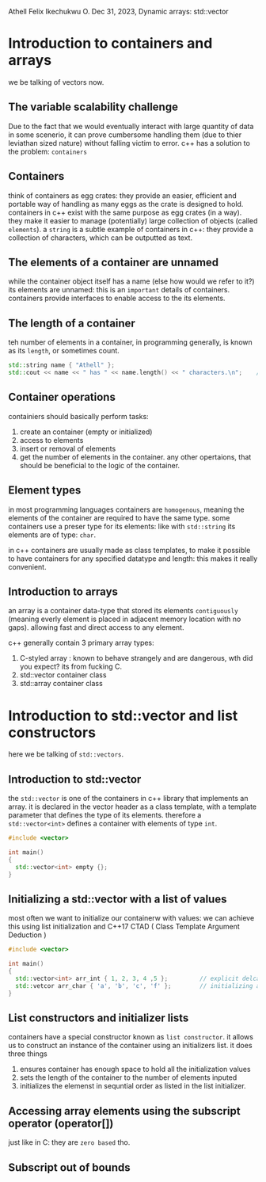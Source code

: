 Athell Felix Ikechukwu O. Dec 31, 2023,
Dynamic arrays: std::vector

Introduction to containers and arrays
=====================================
we be talking of vectors now.

The variable scalability challenge
----------------------------------
Due to the fact that we would eventually interact with large quantity of data in some scenerio, it can prove cumbersome handling them (due to thier leviathan sized nature) without falling victim to error.
c++ has a solution to the problem: `containers`

Containers
----------
think of containers as egg crates: they provide an easier, efficient and portable way of handling as many eggs as the crate is designed to hold.
containers in c++ exist with the same purpose as egg crates (in a way). they make it easier to manage (potentially) large collection of objects (called `elements`).
a `string` is a subtle example of containers in c++: they provide a collection of characters, which can be outputted as text.

The elements of a container are unnamed
---------------------------------------
while the container object itself has a name (else how would we refer to it?) its elements are unnamed: this is an `important` details of containers.
containers provide interfaces to enable access to the its elements.

The length of a container
-------------------------
teh number of elements in a container, in programming generally, is known as its `length`, or sometimes count.
```cpp
std::string name { "Athell" };
std::cout << name << " has " << name.length() << " characters.\n";    // here the length member function is used to return the length of the container: std::string name.
```

Container operations
--------------------
containiers should basically perform tasks:
1. create an container (empty or initialized)
2. access to elements
3. insert or removal of elements
4. get the number of elements in the container.
any other opertaions, that should be beneficial to the logic of the container.

Element types
-------------
in most programming languages containers are `homogenous`, meaning the elements of the container are required to have the same type.
some containers use a preser type for its elements: like with `std::string`  its elements are of type: `char`.

in c++ containers are usually made as class templates, to make it possible to have containers for any specified datatype and length: this makes it really convenient.

Introduction to arrays
----------------------
an array is a container data-type that stored its elements `contiguously` (meaning everly element is placed in adjacent memory location with no gaps).
allowing fast and direct access to any element.

c++ generally contain 3 primary array types:
1. C-styled array                 : known to behave strangely and are dangerous, wth did you expect? its from fucking C.
2. std::vector container class
3. std::array container class


Introduction to std::vector and list constructors
=================================================
here we be talking of `std::vectors`.

Introduction to std::vector
---------------------------
the `std::vector` is one of the containers in c++ library that implements an array. it is declared in the vector header as a class template, with a template parameter
that defines the type of its elements. therefore a `std::vector<int>` defines a container with elements of type `int`.
```cpp
#include <vector>

int main()
{
  std::vector<int> empty {};
}
```

Initializing a std::vector with a list of values
------------------------------------------------
most often we want to initialize our containerw with values: we can achieve this using list initialization and C++17 CTAD ( Class Template Argument Deduction )
```cpp
#include <vector>

int main()
{
  std::vector<int> arr_int { 1, 2, 3, 4 ,5 };         // explicit delcaraion of a container of int elements
  std::vetcor arr_char { 'a', 'b', 'c', 'f' };        // initializing and determining its type using CTAD.
}
```

List constructors and initializer lists
---------------------------------------
containers have a special constructor known as `list constructor`. it allows us to construct an instance of the container using an initializers list.
it does three things
1. ensures container has enough space to hold all the initialization values
2. sets the length of the container to the number of elements inputed
3. initializes the elemenst in sequntial order as listed in the list initializer.

Accessing array elements using the subscript operator (operator[])
------------------------------------------------------------------
just like in C: they are `zero based` tho.

Subscript out of bounds
-----------------------
